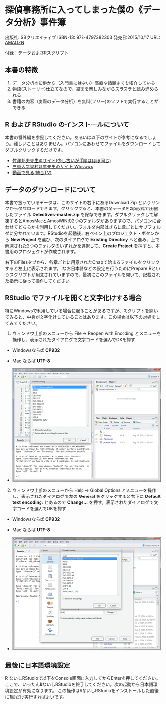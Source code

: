 探偵事務所に入ってしまった僕の《データ分析》事件簿 
==================================================
出版社: SBクリエイティブ
ISBN-13: 978-4797382303
発売日:2015/10/17
URL: [AMAOZN](www.amazon.co.jp/gp/product/4797382309/)

付録：データおよびRスクリプト

## 本書の特徴
1. データ分析の初歩から（入門書にはない）高度な話題までを紹介している
2. 物語(ストーリー)仕立てなので、結末を楽しみながらスラスラと読み進められる
3. 書籍の内容（実際のデータ分析）を無料(フリー)のソフトで実行することができる


## R および RStudio のインストールについて

本書の番外編を参照してください。あるいは以下のサイトが参考になるでしょう。難しいことはありません。パソコンにあわせてファイルをダウンロードしてダブルクリックするだけです。

 - [竹澤邦夫先生のサイト(少し古いが手順はほぼ同じ)](http://cse.naro.affrc.go.jp/takezawa/r-tips/r/01.html)
 - [三重大学奥村晴彦先生のサイト Windows](https://oku.edu.mie-u.ac.jp/~okumura/stat/R-win.html)
 - [動画で見る(統合TV)](http://togotv.dbcls.jp/20140221.html)
 
## データのダウンロードについて

本書で扱っているデータは、このサイトの右下にあるDownload Zip というリンクからダウロードできます。クリックすると、本書の全データをzip形式で圧縮したファイル __Detectives-master.zip__ を保存できます。ダブルクリックして解凍するとAmosMacとAmosWINの2つのフォルダがありますので、パソコンに合わせてどちらかを利用してください。フォルダ内部はさらに章ごとにサブフォルダに分かれています。RStudioを起動後、右ペイン上のプロジェクト・ボタンから __New Project__ を選び、次のダイアログで __Existing Directory__ へと進み、上で解凍された2つのフォルダのいずれかを選択して、__Create Project__ を押すと、本書用のプロジェクトが作成されます。

右下のFilesタブから、各章ごとに用意されたChapで始まるファイルをクリックすると左上に表示されます。
なお日本語などの設定を行うためにPrepare.Rというスクリプトが用意されていますので、最初にこのファイルを開いて、記載された指示に従って操作してください

## RStudio でファイルを開くと文字化けする場合

特にWindowsで利用している場合に起ることがあるですが、スクリプトを開いてみると、中身が文字化けしていることはあります。この場合は以下の対処をしてみてください。

1. ウィンドウ上部のメニューから File -> Reopen with Encoding とメニューを操作し、表示されたダイアログで文字コードを選んでOKを押す
 - Windowsならば __CP932__
 - Mac ならば __UTF-8__

 - ![Encoding1](img/RStudioChar2.png)

2. ウィンドウ上部のメニューから Help -> Global Options とメニューを操作し、表示されたダイアログで左の __General__ をクリックすると右下に __Default__ __text__ __encoding:__ とあるので __Change...__ を押す。表示されたダイアログで文字コードを選んでOKを押す
 - Windowsならば __CP932__
 - Mac ならば __UTF-8__

- ![Encoding2](img/RStudioChar1.png)

## 最後に日本語環境設定

R ないしRStudioで以下をConsole画面に入力してからEnterを押してください。ここで、いったんRないしRStudioを終了してください。次の起動から日本語環境設定が有効になります。
この操作はRないしRStudioをインストールした直後に1回だけ実行すればよいです。


